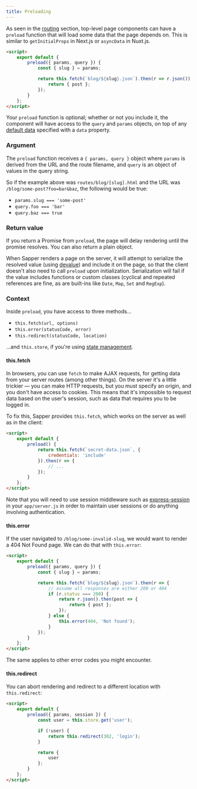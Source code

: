```yaml
---
title: Preloading
---
```


As seen in the [routing](guide#routing) section, top-level page components can have a `preload` function that will load some data that the page depends on. This is similar to `getInitialProps` in Next.js or `asyncData` in Nuxt.js.

```html
<script>
	export default {
		preload({ params, query }) {
			const { slug } = params;

			return this.fetch(`blog/${slug}.json`).then(r => r.json()).then(post => {
				return { post };
			});
		}
	};
</script>
```

Your `preload` function is optional; whether or not you include it, the component will have access to the `query` and `params` objects, on top of any [default data](https://svelte.technology/guide#default-data) specified with a `data` property.


### Argument

The `preload` function receives a `{ params, query }` object where `params` is derived from the URL and the route filename, and `query` is an object of values in the query string.

So if the example above was `routes/blog/[slug].html` and the URL was `/blog/some-post?foo=bar&baz`, the following would be true:

* `params.slug === 'some-post'`
* `query.foo === 'bar'`
* `query.baz === true`


### Return value

If you return a Promise from `preload`, the page will delay rendering until the promise resolves. You can also return a plain object.

When Sapper renders a page on the server, it will attempt to serialize the resolved value (using [devalue](https://github.com/Rich-Harris/devalue)) and include it on the page, so that the client doesn't also need to call `preload` upon initialization. Serialization will fail if the value includes functions or custom classes (cyclical and repeated references are fine, as are built-ins like `Date`, `Map`, `Set` and `RegExp`).



### Context

Inside `preload`, you have access to three methods...

* `this.fetch(url, options)`
* `this.error(statusCode, error)`
* `this.redirect(statusCode, location)`

...and `this.store`, if you're using [state management](guide#state-management).


#### this.fetch

In browsers, you can use `fetch` to make AJAX requests, for getting data from your server routes (among other things). On the server it's a little trickier — you can make HTTP requests, but you must specify an origin, and you don't have access to cookies. This means that it's impossible to request data based on the user's session, such as data that requires you to be logged in.

To fix this, Sapper provides `this.fetch`, which works on the server as well as in the client:

```html
<script>
	export default {
		preload() {
			return this.fetch(`secret-data.json`, {
				credentials: 'include'
			}).then(r => {
				// ...
			});
		}
	};
</script>
```

Note that you will need to use session middleware such as [express-session](https://github.com/expressjs/session) in your `app/server.js` in order to maintain user sessions or do anything involving authentication.


#### this.error

If the user navigated to `/blog/some-invalid-slug`, we would want to render a 404 Not Found page. We can do that with `this.error`:

```html
<script>
	export default {
		preload({ params, query }) {
			const { slug } = params;

			return this.fetch(`blog/${slug}.json`).then(r => {
				// assume all responses are either 200 or 404
				if (r.status === 200) {
					return r.json().then(post => {
						return { post };
					});
				} else {
					this.error(404, 'Not found');
				}
			});
		}
	};
</script>
```

The same applies to other error codes you might encounter.


#### this.redirect

You can abort rendering and redirect to a different location with `this.redirect`:

```html
<script>
	export default {
		preload({ params, session }) {
			const user = this.store.get('user');

			if (!user) {
				return this.redirect(302, 'login');
			}

			return {
				user
			};
		}
	};
</script>
```
